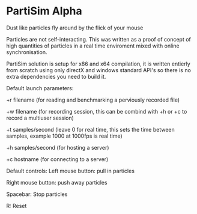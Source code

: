 PartiSim Alpha
==============

Dust like particles fly around by the flick of your mouse

Particles are not self-interacting.
This was written as a proof of concept of high quantities of particles in a real time enviroment mixed with online synchronisation.

PartiSim solution is setup for x86 and x64 compilation, it is written entierly from scratch using only directX and windows standard API's so there is no extra dependencies you need to build it.

Default launch parameters:

  +r filename (for reading and benchmarking a perviously recorded file)

  +w filename (for recording session, this can be combind with +h or +c to record a multiuser session)

  +t samples/second (leave 0 for real time, this sets the time between samples, example 1000 at 1000fps is real time)

  +h samples/second (for hosting a server)

  +c hostname (for connecting to a server)

Default controls:
  Left mouse button: pull in particles
  
  Right mouse button: push away particles
  
  Spacebar: Stop particles
  
  R: Reset

